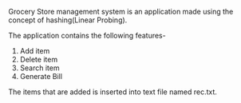 Grocery Store management system is an application made using the concept of hashing(Linear Probing).
 
 The application contains the following features-
 1) Add item
 2) Delete item
 3) Search item
 4) Generate Bill

The items that are added is inserted into text file named rec.txt.
